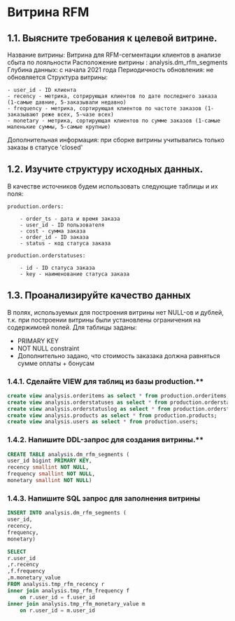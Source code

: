 # Витрина RFM

## 1.1. Выясните требования к целевой витрине.

Название витрины: Витрина для RFM-сегментации клиентов в анализе сбыта по лояльности
Расположение витрины : analysis.dm_rfm_segments
Глубина данных: с начала 2021 года
Периодичность обновления: не обновляется
Структура витрины:
	
	- user_id - ID клиента
	- recency - метрика, сотрирующая клиентов по дате последнего заказа (1-самые давние, 5-заказывали недавно)
	- frequency - метрика, сортирующая клиентов по частоте заказов (1-заказывают реже всех, 5-чазе всех)
	- monetary - метрика, сортирующая клиентов по сумме заказов (1-самые маленькие суммы, 5-самые крупные)
	
Дополнительная информация: при сборке витрины учитывались только заказы в статусе 'closed'

## 1.2. Изучите структуру исходных данных.

В качестве источников будем использовать следующие таблицы и их поля:

	production.orders:
	
		- order_ts - дата и время заказа
		- user_id - ID пользователя
		- cost - сумма заказа
		- order_id - ID заказа
		- status - код статуса заказа 
		
	production.orderstatuses:
	
		- id - ID статуса заказа 
		- key - наименование статуса заказа 


## 1.3. Проанализируйте качество данных

В полях, используемых для построения витрины нет NULL-ов и дублей, т.к. при построении витрины были установлены ограничения на содержимоей полей.
Для таблицы заданы:
 - PRIMARY KEY
 - NOT NULL constraint
 - Дополнительно задано, что стоимость заказака должна равняться сумме оплаты + бонусам

### 1.4.1. Сделайте VIEW для таблиц из базы production.**

```SQL
create view analysis.orderitems as select * from production.orderitems;
create view analysis.orderstatuses as select * from production.orderstatuses;
create view analysis.orderstatuslog as select * from production.orderstatuslog;
create view analysis.products as select * from production.products;
create view analysis.users as select * from production.users;
```

### 1.4.2. Напишите DDL-запрос для создания витрины.**

```SQL
CREATE TABLE analysis.dm_rfm_segments (
user_id bigint PRIMARY KEY,
recency smallint NOT NULL,
frequency smallint NOT NULL,
monetary smallint NOT NULL)
```

### 1.4.3. Напишите SQL запрос для заполнения витрины


```SQL
INSERT INTO analysis.dm_rfm_segments (
user_id,
recency,
frequency,
monetary)

SELECT 
r.user_id 
,r.recency
,f.frequency
,m.monetary_value
FROM analysis.tmp_rfm_recency r
inner join analysis.tmp_rfm_frequency f 
	on r.user_id = f.user_id
inner join analysis.tmp_rfm_monetary_value m
	on r.user_id = m.user_id


```




